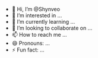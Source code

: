 - 👋 Hi, I’m @Shynveo
- 👀 I’m interested in ...
- 🌱 I’m currently learning ...
- 💞️ I’m looking to collaborate on ...
- 📫 How to reach me ...
- 😄 Pronouns: ...
- ⚡ Fun fact: ...

<!---
Shynveo/Shynveo is a ✨ special ✨ repository because its `README.md` (this file) appears on your GitHub profile.
You can click the Preview link to take a look at your changes.
--->

